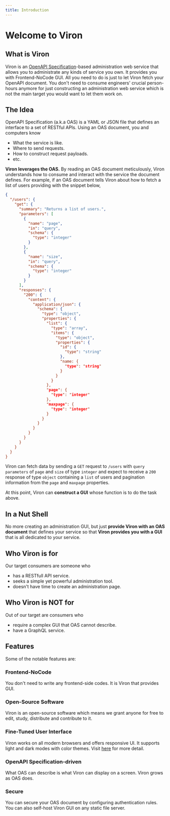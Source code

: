 ```yaml
---
title: Introduction
---
```


# Welcome to Viron

## What is Viron

Viron is an [OpenAPI Specification](https://oai.github.io/Documentation/)-based administration web service that allows you to administrate any kinds of service you own.
It provides you with Frontend-NoCode GUI. All you need to do is just to let Viron fetch your OpenAPI document. You don't need to consume engineers' crucial person-hours anymore for just constructing an administration web service which is not the main target you would want to let them work on.

## The Idea

OpenAPI Specification (a.k.a OAS) is a YAML or JSON file that defines an interface to a set of RESTful APIs. Using an OAS document, you and computers know
- What the service is like.
- Where to send requests.
- How to construct request payloads.
- etc.

**Viron leverages the OAS.** By reading an OAS document meticulously, Viron understands how to consume and interact with the service the document defines. For example, if an OAS document tells Viron about how to fetch a list of users providing with the snippet below,

```json
{
  "/users": {
    "get": {
      "summary": "Returns a list of users.",
      "parameters": [
        {
          "name": "page",
          "in": "query",
          "schema": {
            "type": "integer"
          }
        },
        {
          "name": "size",
          "in": "query",
          "schema": {
            "type": "integer"
          }
        }
      ],
      "responses": {
        "200": {
          "content": {
            "application/json": {
              "schema": {
                "type": "object",
                "properties": {
                  "list": {
                    "type": "array",
                    "items": {
                      "type": "object",
                      "properties": {
                        "id": {
                          "type": "string"
                        },
                        "name: {
                          "type": "string"
                        }
                      }
                    }
                  },
                  "page": {
                    "type": "integer"
                  },
                  "maxpage": {
                    "type": "integer"
                  }
                }
              }
            }
          }
        }
      }
    }
  }
}
```

Viron can fetch data by sending a `GET` request to `/users` with `query parameters` of `page` and `size` of type `integer` and expect to receive a `200` response of type `object` containing a `list` of users and pagination information from the `page` and `maxpage` properties.

At this point, Viron can **construct a GUI** whose function is to do the task above.

## In a Nut Shell

No more creating an administration GUI, but just **provide Viron with an OAS document** that defines your service so that **Viron provides you with a GUI** that is all dedicated to your service.

## Who Viron is for

Our target consumers are someone who

- has a RESTfull API service.
- seeks a simple yet powerful administration tool.
- doesn't have time to create an administration page.

## Who Viron is NOT for

Out of our target are consumers who

- require a complex GUI that OAS cannot describe.
- have a GraphQL service.

## Features

Some of the notable features are:

### Frontend-NoCode

You don't need to write any frontend-side codes. It is Viron that provides GUI.

### Open-Source Software

Viron is an open-source software which means we grant anyone for free to edit, study, distribute and contribute to it.

### Fine-Tuned User Interface

Viron works on all modern browsers and offers responsive UI.
It supports light and dark modes with color themes. Visit [here](../todo) for more detail.

### OpenAPI Specification-driven

What OAS can describe is what Viron can display on a screen. Viron grows as OAS does.

### Secure

You can secure your OAS document by configuring authentication rules. You can also self-host Viron GUI on any static file server.
